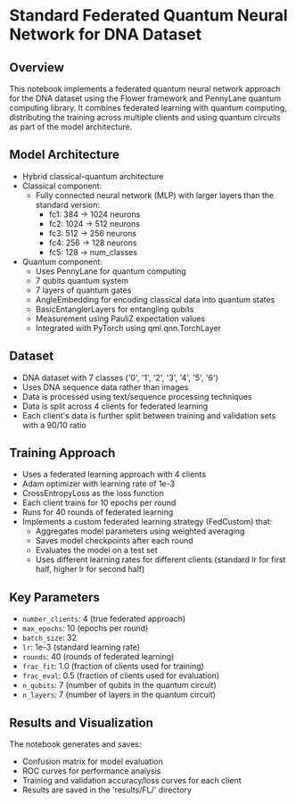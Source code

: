 # Standard Federated Quantum Neural Network for DNA Dataset

## Overview
This notebook implements a federated quantum neural network approach for the DNA dataset using the Flower framework and PennyLane quantum computing library. It combines federated learning with quantum computing, distributing the training across multiple clients and using quantum circuits as part of the model architecture.

## Model Architecture
- Hybrid classical-quantum architecture
- Classical component:
  - Fully connected neural network (MLP) with larger layers than the standard version:
    - fc1: 384 → 1024 neurons
    - fc2: 1024 → 512 neurons
    - fc3: 512 → 256 neurons
    - fc4: 256 → 128 neurons
    - fc5: 128 → num_classes
- Quantum component:
  - Uses PennyLane for quantum computing
  - 7 qubits quantum system
  - 7 layers of quantum gates
  - AngleEmbedding for encoding classical data into quantum states
  - BasicEntanglerLayers for entangling qubits
  - Measurement using PauliZ expectation values
  - Integrated with PyTorch using qml.qnn.TorchLayer

## Dataset
- DNA dataset with 7 classes ('0', '1', '2', '3', '4', '5', '6')
- Uses DNA sequence data rather than images
- Data is processed using text/sequence processing techniques
- Data is split across 4 clients for federated learning
- Each client's data is further split between training and validation sets with a 90/10 ratio

## Training Approach
- Uses a federated learning approach with 4 clients
- Adam optimizer with learning rate of 1e-3
- CrossEntropyLoss as the loss function
- Each client trains for 10 epochs per round
- Runs for 40 rounds of federated learning
- Implements a custom federated learning strategy (FedCustom) that:
  - Aggregates model parameters using weighted averaging
  - Saves model checkpoints after each round
  - Evaluates the model on a test set
  - Uses different learning rates for different clients (standard lr for first half, higher lr for second half)

## Key Parameters
- `number_clients`: 4 (true federated approach)
- `max_epochs`: 10 (epochs per round)
- `batch_size`: 32
- `lr`: 1e-3 (standard learning rate)
- `rounds`: 40 (rounds of federated learning)
- `frac_fit`: 1.0 (fraction of clients used for training)
- `frac_eval`: 0.5 (fraction of clients used for evaluation)
- `n_qubits`: 7 (number of qubits in the quantum circuit)
- `n_layers`: 7 (number of layers in the quantum circuit)

## Results and Visualization
The notebook generates and saves:
- Confusion matrix for model evaluation
- ROC curves for performance analysis
- Training and validation accuracy/loss curves for each client
- Results are saved in the 'results/FL/' directory